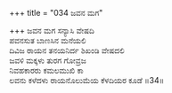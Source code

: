 +++
title = "034 ಜವನ ಮಗ"

+++
ಜವನ ಮಗ ಸನ್ಯಾಸಿ ವೇಷದಿ  
ಪವನಸುತ ಬಾಣಸಿನ ಮನೆಯಲಿ  
ದಿವಿಜ ರಾಯನ ತನಯನಿರ್ದ ಶಿಖಂಡಿ ವೇಷದಲಿ  
ಜವಳಿ ಮಕ್ಕಳು ತುರಗ ಗೋವ್ರಜ  
ನಿವಹಕಾರರು ಕಮಲಮುಖಿ ಕಾ  
ಲವನು ಕಳೆದಳು ರಾಯನೊಲುಮೆಯ ಕೆಳದಿಯರ ಕೂಡೆ      ॥34॥